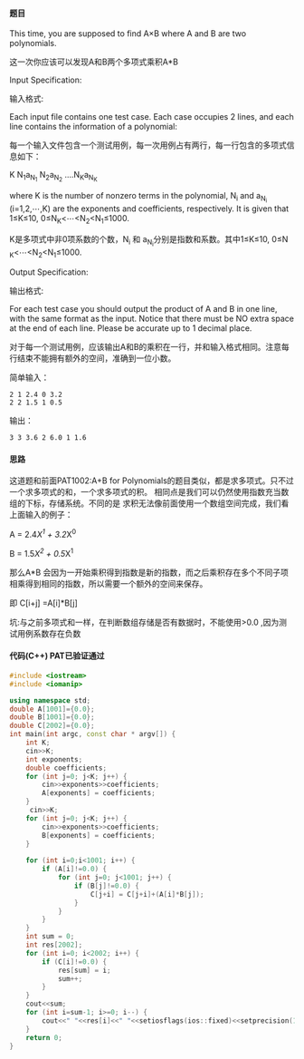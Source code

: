 #### 题目

This time, you are supposed to find A×B where A and B are two polynomials.

这一次你应该可以发现A和B两个多项式乘积A*B

Input Specification:

输入格式:

Each input file contains one test case. Each case occupies 2 lines, and each line contains the information of a polynomial:

每一个输入文件包含一个测试用例，每一次用例占有两行，每一行包含的多项式信息如下：

K N<sub>1</sub>a<sub>N<sub>1</sub></sub> N<sub>2</sub>a<sub>N<sub>2</sub></sub>
....N<sub>K</sub>a<sub>N<sub>K</sub></sub>

where K is the number of nonzero terms in the polynomial, N<sub>i</sub> and a<sub>N<sub>i</sub></sub>​(i=1,2,⋯,K) are the exponents and coefficients,
respectively. It is given that 1≤K≤10, 0≤N​<sub>K</sub><⋯<N<sub>2</sub><N<sub>1</sub>≤1000.

K是多项式中非0项系数的个数，N<sub>i</sub> 和 a<sub>N<sub>i</sub></sub>分别是指数和系数。其中1≤K≤10, 0≤N​<sub>K</sub><⋯<N<sub>2</sub><N<sub>1</sub>≤1000.


Output Specification:

输出格式:

For each test case you should output the product of A and B in one line, 
with the same format as the input. Notice that there must be NO extra space at the end of each line. 
Please be accurate up to 1 decimal place.

对于每一个测试用例，应该输出A和B的乘积在一行，并和输入格式相同。注意每行结束不能拥有额外的空间，准确到一位小数。

简单输入：
```text
2 1 2.4 0 3.2
2 2 1.5 1 0.5
```
输出：
```text
3 3 3.6 2 6.0 1 1.6
```

#### 思路
这道题和前面PAT1002:A+B for Polynomials的题目类似，都是求多项式。只不过一个求多项式的和，一个求多项式的积。
相同点是我们可以仍然使用指数充当数组的下标，存储系统。不同的是
求积无法像前面使用一个数组空间完成，我们看上面输入的例子：

A = 2.4*X<sup>1</sup> + 3.2*X<sup>0</sup>

B = 1.5*X<sup>2</sup> + 0.5*X<sup>1</sup>

那么A*B 会因为一开始乘积得到指数是新的指数，而之后乘积存在多个不同子项相乘得到相同的指数，所以需要一个额外的空间来保存。

即 C[i+j] =A[i]*B[j]

坑:与之前多项式和一样，在判断数组存储是否有数据时，不能使用>0.0 ,因为测试用例系数存在负数

#### 代码(C++) PAT已验证通过

```c++
#include <iostream>
#include <iomanip>

using namespace std;
double A[1001]={0.0};
double B[1001]={0.0};
double C[2002]={0.0};
int main(int argc, const char * argv[]) {
    int K;
    cin>>K;
    int exponents;
    double coefficients;
    for (int j=0; j<K; j++) {
        cin>>exponents>>coefficients;
        A[exponents] = coefficients;
    }
     cin>>K;
    for (int j=0; j<K; j++) {
        cin>>exponents>>coefficients;
        B[exponents] = coefficients;
    }
    
    for (int i=0;i<1001; i++) {
        if (A[i]!=0.0) {
            for (int j=0; j<1001; j++) {
                if (B[j]!=0.0) {
                    C[j+i] = C[j+i]+(A[i]*B[j]);
                }
            }
        }
    }
    int sum = 0;
    int res[2002];
    for (int i=0; i<2002; i++) {
        if (C[i]!=0.0) {
            res[sum] = i;
            sum++;
        }
    }
    cout<<sum;
    for (int i=sum-1; i>=0; i--) {
        cout<<" "<<res[i]<<" "<<setiosflags(ios::fixed)<<setprecision(1)<<C[res[i]];
    }
    return 0;
}

```
